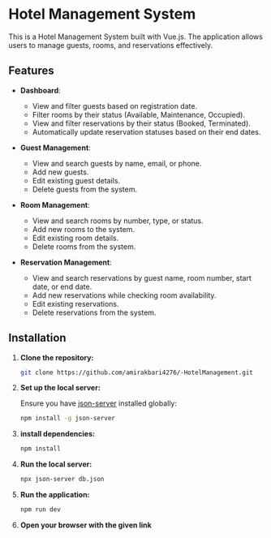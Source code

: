 # Hotel Management System

This is a Hotel Management System built with Vue.js. The application allows users to manage guests, rooms, and reservations effectively.

## Features

- **Dashboard**:
  - View and filter guests based on registration date.
  - Filter rooms by their status (Available, Maintenance, Occupied).
  - View and filter reservations by their status (Booked, Terminated).
  - Automatically update reservation statuses based on their end dates.

- **Guest Management**:
  - View and search guests by name, email, or phone.
  - Add new guests.
  - Edit existing guest details.
  - Delete guests from the system.

- **Room Management**:
  - View and search rooms by number, type, or status.
  - Add new rooms to the system.
  - Edit existing room details.
  - Delete rooms from the system.

- **Reservation Management**:
  - View and search reservations by guest name, room number, start date, or end date.
  - Add new reservations while checking room availability.
  - Edit existing reservations.
  - Delete reservations from the system.

## Installation

1. **Clone the repository:**
    ```bash
    git clone https://github.com/amirakbari4276/-HotelManagement.git
    ```

2. **Set up the local server:**
   
   Ensure you have [json-server](https://github.com/typicode/json-server) installed globally:
     ```bash
     npm install -g json-server
     ```

3. **install dependencies:**
    ```bash
    npm install
    ```


4. **Run the local server:**
    ```bash
    npx json-server db.json
    ```

5. **Run the application:**
    ```bash
    npm run dev
    ```

6. **Open your browser with the given link**
